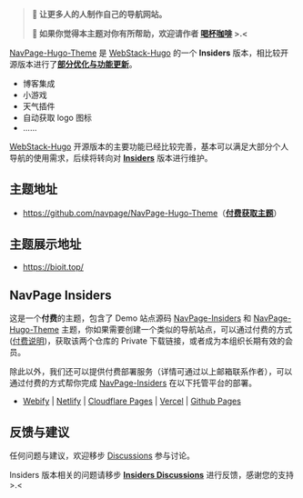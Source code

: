 > **📢 让更多人的人制作自己的导航网站。**
> <br/>
> 
> **🌹  如果你觉得本主题对你有所帮助，欢迎请作者 [喝杯咖啡](https://kg.weiyan.cc/0000/img/donate.webp) >.<**

[NavPage-Hugo-Theme](https://github.com/NavPage/NavPage-Hugo-Theme) 是 [WebStack-Hugo](https://github.com/shenweiyan/WebStack-Hugo) 的一个 **Insiders** 版本，相比较开源版本进行了[**部分优化与功能更新**](https://github.com/orgs/navpage/discussions/4)。

- 博客集成
- 小游戏
- 天气插件
- 自动获取 logo 图标
- ......

[WebStack-Hugo](https://github.com/shenweiyan/WebStack-Hugo) 开源版本的主要功能已经比较完善，基本可以满足大部分个人导航的使用需求，后续将转向对 [**Insiders**](https://github.com/NavPage/NavPage-Hugo-Theme) 版本进行维护。


## 主题地址

- <https://github.com/navpage/NavPage-Hugo-Theme>（[**付费获取主题**](https://github.com/orgs/NavPage/discussions/2)）


## 主题展示地址

- https://bioit.top/

## NavPage Insiders 

这是一个**付费**的主题，包含了 Demo 站点源码 [NavPage-Insiders](https://github.com/NavPage/NavPage-Insiders) 和 [NavPage-Hugo-Theme](https://github.com/NavPage/NavPage-Hugo-Theme) 主题，你如果需要创建一个类似的导航站点，可以通过付费的方式 ([付费说明](https://github.com/orgs/NavPage/discussions/2))，获取该两个仓库的 Private 下载链接，或者成为本组织长期有效的会员。

除此以外，我们还可以提供付费部署服务（详情可通过以上邮箱联系作者），可以通过付费的方式帮你完成 [NavPage-Insiders](https://github.com/NavPage/NavPage-Insiders) 在以下托管平台的部署。

- [Webify](https://webify.cloudbase.net/) | [Netlify](https://app.netlify.com/) | [Cloudflare Pages](https://pages.cloudflare.com) | [Vercel](https://vercel.com) | [Github Pages](https://pages.github.com/)

## 反馈与建议

任何问题与建议，欢迎移步 [Discussions](https://github.com/orgs/NavPage/discussions) 参与讨论。

Insiders 版本相关的问题请移步 [**Insiders Discussions**](https://github.com/NavPage/NavPage-Insiders/discussions) 进行反馈，感谢您的支持 >.<

